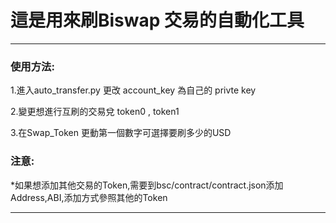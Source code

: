 <h1>這是用來刷Biswap 交易的自動化工具</h1>
<hr>
<h3>使用方法:</h3>
<p>1.進入auto_transfer.py 更改 account_key 為自己的 privte key</p>
<p>2.變更想進行互刷的交易兌 token0 , token1</p>
<p>3.在Swap_Token 更動第一個數字可選擇要刷多少的USD</p>

<h3>注意:</h3>
<p>*如果想添加其他交易的Token,需要到bsc/contract/contract.json添加Address,ABI,添加方式參照其他的Token</p>
<hr>
